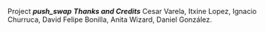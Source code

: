 Project ***push_swap*** 
***Thanks and Credits*** Cesar Varela, Itxine Lopez, Ignacio Churruca, David Felipe Bonilla, Anita Wizard, Daniel González.